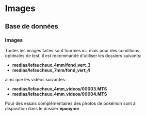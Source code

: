 # Images
## Base de données
### Images
Toutes les images faites sont fournies ici, mais pour des conditions optimales de test, il est recommandé d'utiliser les dossiers suivants:
- **medias/lefaucheux_4mm/fond_vert_3**
- **medias/lefaucheux_7mm/fond_vert_4**

ainsi que les vidéos suivantes:
- **medias/lefaucheux_4mm_videos/00003.MTS**
- **medias/lefaucheux_4mm_videos/00004.MTS**

Pour des essais complémentaires des photos de pokémon sont à disposition dans le dossier **éponyme**
